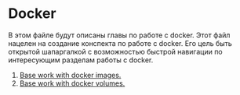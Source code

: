 # Docker

В этом файле будут описаны главы по работе с docker. Этот файл нацелен на создание конспекта по работе с docker. Его цель быть открытой шапаргалкой с возможностью быстрой навигации по интересующим разделам работы с docker.

1. [Base work with docker images.](../Docker/Base_images_work.md)
2. [Base work with docker volumes.](../Docker/Docker_networks.md)